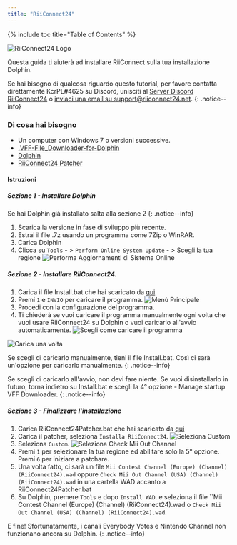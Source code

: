 ```yaml
---
title: "RiiConnect24"
---
```


{% include toc title="Table of Contents" %}

![RiiConnect24 Logo](/images/WiiRC24Logo.jpg)

Questa guida ti aiuterà ad installare RiiConnect sulla tua installazione Dolphin.

Se hai bisogno di qualcosa riguardo questo tutorial, per favore contatta direttamente KcrPL#4625 su Discord, unisciti al [Server Discord RiiConnect24](https://discord.gg/b4Y7jfD) o [inviaci una email su support@riiconnect24.net](mailto:support@riiconnect24.net).
{: .notice--info}

### Di cosa hai bisogno
* Un computer con Windows 7 o versioni successive.
* [.VFF-File_Downloader-for-Dolphin](https://github.com/RiiConnect24/.VFF-File-Downloader-for-Dolphin/releases)
* [Dolphin](https://dolphin-emu.org/download/)
* [RiiConnect24 Patcher](https://github.com/RiiConnect24/RiiConnect24-Patcher/releases)

#### Istruzioni

##### Sezione 1 - Installare Dolphin

Se hai Dolphin già installato salta alla sezione 2
{: .notice--info}

1. Scarica la versione in fase di sviluppo più recente.
2. Estrai il file .7z usando un programma come 7Zip o WinRAR.
3. Carica Dolphin
4. Clicca su `Tools` - > `Perform Online System Update` - > Scegli la tua regione ![Performa Aggiornamenti di Sistema Online](/images/Dolphin_RC24/1.jpg)

##### Sezione 2 - Installare RiiConnect24.

1. Carica il file Install.bat che hai scaricato da [qui](https://github.com/RiiConnect24/.VFF-File-Downloader-for-Dolphin/releases)
2. Premi `1` e `INVIO` per caricare il programma. ![Menù Principale](/images/Dolphin_RC24/2.jpg)
3. Procedi con la configurazione del programma.
4. Ti chiederà se vuoi caricare il programma manualmente ogni volta che vuoi usare RiiConnect24 su Dolphin o vuoi caricarlo all'avvio automaticamente. ![Scegli come caricare il programma](/images/Dolphin_RC24/3.jpg)

![Carica una volta](/images/Dolphin_RC24/4.jpg)

Se scegli di caricarlo manualmente, tieni il file Install.bat. Così ci sarà un'opzione per caricarlo manualmente.
{: .notice--info}

Se scegli di caricarlo all'avvio, non devi fare niente. Se vuoi disinstallarlo in futuro, torna indietro su Install.bat e scegli la 4° opzione - Manage startup VFF Downloader.
{: .notice--info}

##### Sezione 3 - Finalizzare l'installazione

1. Carica RiiConnect24Patcher.bat che hai scaricato da [qui](https://github.com/RiiConnect24/RiiConnect24-Patcher/releases)
2. Carica il patcher, seleziona `Installa RiiConnect24`. ![Seleziona Custom](/images/Dolphin_RC24/5.jpg)
3. Seleziona `Custom`. ![Seleziona Check Mii Out Channel](/images/Dolphin_RC24/6.jpg)
4. Premi `1` per selezionare la tua regione ed abilitare solo la 5° opzione. Premi `6` per iniziare a patchare.
5. Una volta fatto, ci sarà un file `Mii Contest Channel (Europe) (Channel) (RiiConnect24).wad` oppure `Check Mii Out Channel (USA) (Channel) (RiiConnect24).wad` in una cartella WAD accanto a RiiConnect24Patcher.bat
6. Su Dolphin, premere `Tools` e dopo `Install WAD`. e seleziona il file ``Mii Contest Channel (Europe) (Channel) (RiiConnect24).wad</code> o `Check Mii Out Channel (USA) (Channel) (RiiConnect24).wad`.

E fine! Sfortunatamente, i canali Everybody Votes e Nintendo Channel non funzionano ancora su Dolphin.
{: .notice--info}
